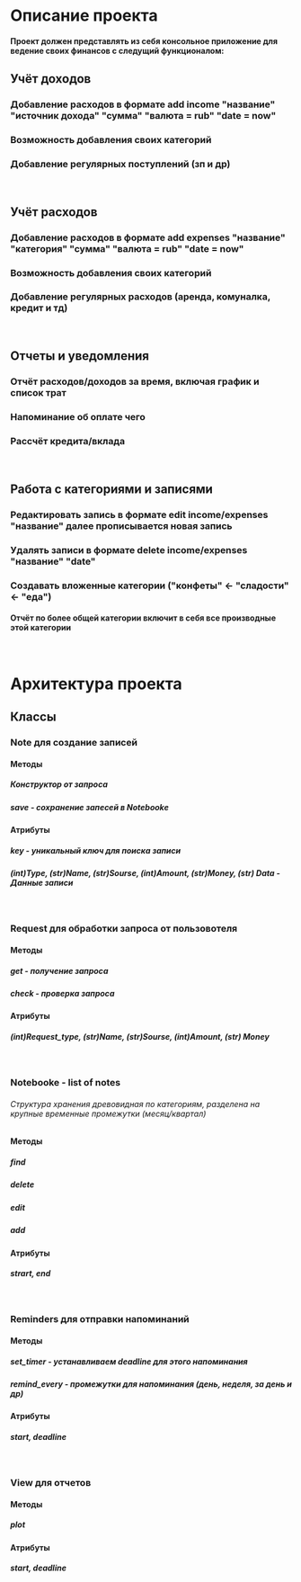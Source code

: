 # Описание проекта
#### Проект должен представлять из себя консольное приложение для ведение своих финансов с следущий функционалом:
## Учёт доходов
### Добавление расходов в формате add income "название" "источник дохода" "сумма" "валюта = rub" "date = now" 
### Возможность добавления своих категорий
### Добавление регулярных поступлений (зп и др)
<br/>

## Учёт расходов
### Добавление расходов в формате add expenses "название" "категория" "сумма" "валюта = rub" "date = now"
### Возможность добавления своих категорий
### Добавление регулярных расходов (аренда, комуналка, кредит и тд)
<br/>

## Отчеты и уведомления
### Отчёт расходов/доходов за время, включая график и список трат
### Напоминание об оплате чего 
### Рассчёт кредита/вклада 
<br/>

## Работа с категориями и записями
### Редактировать запись в формате edit income/expenses "название" далее прописывается новая запись
### Удалять записи в формате delete income/expenses "название" "date"
### Создавать вложенные категории ("конфеты" <- "сладости" <- "еда")
#### Отчёт по более общей категории включит в себя все производные этой категории
<br/>

# Архитектура проекта
## Классы
### Note для создание записей
#### Методы 
##### Конструктор от запроса
##### save - сохранение запесей в Notebooke

#### Атрибуты
##### key - уникальный ключ для поиска записи
##### (int)Type, (str)Name, (str)Sourse, (int)Amount, (str)Money, (str) Data - Данные записи
<br/>

### Request для обработки запроса от пользовотеля
#### Методы 
##### get - получение запроса
##### check - проверка запроса
#### Атрибуты
##### (int)Request_type, (str)Name, (str)Sourse, (int)Amount, (str) Money
<br/>

### Notebooke - list of notes
###### Структура хранения древовидная по категориям, разделена на крупные временные промежутки (месяц/квартал)
#### Методы 
##### find
##### delete
##### edit 
##### add
#### Атрибуты
##### strart, end
<br/>

### Reminders для отправки напоминаний 
#### Методы 
##### set_timer - устанавливаем deadline для этого напоминания
##### remind_every - промежутки для напоминания (день, неделя, за день и др)
#### Атрибуты
##### start,  deadline
<br/>

### View для отчетов 
#### Методы 
##### plot 
#### Атрибуты
##### start,  deadline
<br/>
